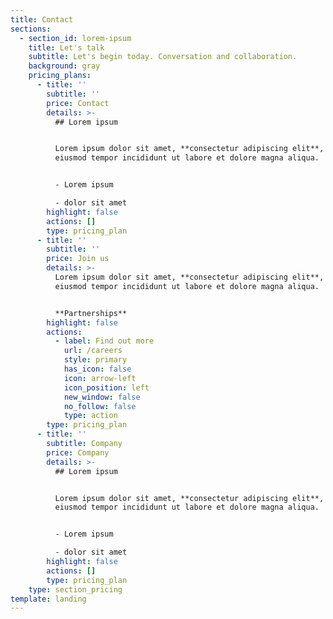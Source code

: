 ```yaml
---
title: Contact
sections:
  - section_id: lorem-ipsum
    title: Let's talk
    subtitle: Let's begin today. Conversation and collaboration.
    background: gray
    pricing_plans:
      - title: ''
        subtitle: ''
        price: Contact
        details: >-
          ## Lorem ipsum


          Lorem ipsum dolor sit amet, **consectetur adipiscing elit**, sed do
          eiusmod tempor incididunt ut labore et dolore magna aliqua.


          - Lorem ipsum

          - dolor sit amet
        highlight: false
        actions: []
        type: pricing_plan
      - title: ''
        subtitle: ''
        price: Join us
        details: >-
          Lorem ipsum dolor sit amet, **consectetur adipiscing elit**, sed do
          eiusmod tempor incididunt ut labore et dolore magna aliqua.


          **Partnerships**
        highlight: false
        actions:
          - label: Find out more
            url: /careers
            style: primary
            has_icon: false
            icon: arrow-left
            icon_position: left
            new_window: false
            no_follow: false
            type: action
        type: pricing_plan
      - title: ''
        subtitle: Company
        price: Company
        details: >-
          ## Lorem ipsum


          Lorem ipsum dolor sit amet, **consectetur adipiscing elit**, sed do
          eiusmod tempor incididunt ut labore et dolore magna aliqua.


          - Lorem ipsum

          - dolor sit amet
        highlight: false
        actions: []
        type: pricing_plan
    type: section_pricing
template: landing
---
```

